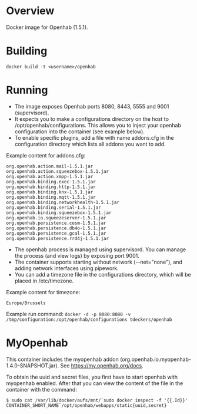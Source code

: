 Overview
========

Docker image for Openhab (1.5.1).

Building
========

```docker build -t <username>/openhab```

Running
=======

* The image exposes Openhab ports 8080, 8443, 5555 and 9001 (supervisord).
* It expects you to make a configurations directory on the host to /opt/openhab/configurations.  This allows you to inject your openhab configuration into the container (see example below).
* To enable specific plugins, add a file with name addons.cfg in the configuration directory which lists all addons you want to add.

Example content for addons.cfg:
```
org.openhab.action.mail-1.5.1.jar
org.openhab.action.squeezebox-1.5.1.jar
org.openhab.action.xmpp-1.5.1.jar
org.openhab.binding.exec-1.5.1.jar
org.openhab.binding.http-1.5.1.jar
org.openhab.binding.knx-1.5.1.jar
org.openhab.binding.mqtt-1.5.1.jar
org.openhab.binding.networkhealth-1.5.1.jar
org.openhab.binding.serial-1.5.1.jar
org.openhab.binding.squeezebox-1.5.1.jar
org.openhab.io.squeezeserver-1.5.1.jar
org.openhab.persistence.cosm-1.5.1.jar
org.openhab.persistence.db4o-1.5.1.jar
org.openhab.persistence.gcal-1.5.1.jar
org.openhab.persistence.rrd4j-1.5.1.jar
```

* The openhab process is managed using supervisord.  You can manage the process (and view logs) by exposing port 9001.
* The container supports starting without network (--net="none"), and adding network interfaces using pipework.
* You can add a timezone file in the configurations directory, which will be placed in /etc/timezone.

Example content for timezone:
```
Europe/Brussels
```

Example run command:
```docker -d -p 8080:8080 -v /tmp/configuration:/opt/openhab/configurations tdeckers/openhab```

MyOpenhab
=========
This container includes the myopenhab addon (org.openhab.io.myopenhab-1.4.0-SNAPSHOT.jar). See https://my.openhab.org/docs.

To obtain the uuid and secret files, you first have to start openhab with myopenhab enabled. After that you can view the content of the file in the container with the command:
```
$ sudo cat /var/lib/docker/aufs/mnt/`sudo docker inspect -f '{{.Id}}' CONTAINER_SHORT_NAME`/opt/openhab/webapps/static{uuid,secret}
```
